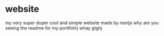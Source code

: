 # website
my very super duper cool and simple website made by nextjs why are you seeing the readme for my portifolirj whay gtghj
